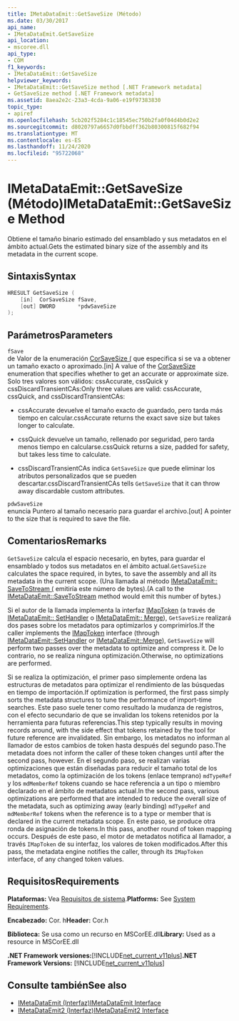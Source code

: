 ```yaml
---
title: IMetaDataEmit::GetSaveSize (Método)
ms.date: 03/30/2017
api_name:
- IMetaDataEmit.GetSaveSize
api_location:
- mscoree.dll
api_type:
- COM
f1_keywords:
- IMetaDataEmit::GetSaveSize
helpviewer_keywords:
- IMetaDataEmit::GetSaveSize method [.NET Framework metadata]
- GetSaveSize method [.NET Framework metadata]
ms.assetid: 8aea2e2c-23a3-4cda-9a06-e19f97383830
topic_type:
- apiref
ms.openlocfilehash: 5cb202f5284c1c18545ec750b2fa0f04d4b0d2e2
ms.sourcegitcommit: d8020797a6657d0fbbdff362b80300815f682f94
ms.translationtype: MT
ms.contentlocale: es-ES
ms.lasthandoff: 11/24/2020
ms.locfileid: "95722068"
---
```

# <a name="imetadataemitgetsavesize-method"></a><span data-ttu-id="72863-102">IMetaDataEmit::GetSaveSize (Método)</span><span class="sxs-lookup"><span data-stu-id="72863-102">IMetaDataEmit::GetSaveSize Method</span></span>

<span data-ttu-id="72863-103">Obtiene el tamaño binario estimado del ensamblado y sus metadatos en el ámbito actual.</span><span class="sxs-lookup"><span data-stu-id="72863-103">Gets the estimated binary size of the assembly and its metadata in the current scope.</span></span>  
  
## <a name="syntax"></a><span data-ttu-id="72863-104">Sintaxis</span><span class="sxs-lookup"><span data-stu-id="72863-104">Syntax</span></span>  
  
```cpp  
HRESULT GetSaveSize (  
    [in]  CorSaveSize fSave,  
    [out] DWORD       *pdwSaveSize  
);  
```  
  
## <a name="parameters"></a><span data-ttu-id="72863-105">Parámetros</span><span class="sxs-lookup"><span data-stu-id="72863-105">Parameters</span></span>  

 `fSave`  
 <span data-ttu-id="72863-106">de Valor de la enumeración [CorSaveSize (](corsavesize-enumeration.md) que especifica si se va a obtener un tamaño exacto o aproximado.</span><span class="sxs-lookup"><span data-stu-id="72863-106">[in] A value of the [CorSaveSize](corsavesize-enumeration.md) enumeration that specifies whether to get an accurate or approximate size.</span></span> <span data-ttu-id="72863-107">Solo tres valores son válidos: cssAccurate, cssQuick y cssDiscardTransientCAs:</span><span class="sxs-lookup"><span data-stu-id="72863-107">Only three values are valid: cssAccurate, cssQuick, and cssDiscardTransientCAs:</span></span>  
  
- <span data-ttu-id="72863-108">cssAccurate devuelve el tamaño exacto de guardado, pero tarda más tiempo en calcular.</span><span class="sxs-lookup"><span data-stu-id="72863-108">cssAccurate returns the exact save size but takes longer to calculate.</span></span>  
  
- <span data-ttu-id="72863-109">cssQuick devuelve un tamaño, rellenado por seguridad, pero tarda menos tiempo en calcularse.</span><span class="sxs-lookup"><span data-stu-id="72863-109">cssQuick returns a size, padded for safety, but takes less time to calculate.</span></span>  
  
- <span data-ttu-id="72863-110">cssDiscardTransientCAs indica `GetSaveSize` que puede eliminar los atributos personalizados que se pueden descartar.</span><span class="sxs-lookup"><span data-stu-id="72863-110">cssDiscardTransientCAs tells `GetSaveSize` that it can throw away discardable custom attributes.</span></span>  
  
 `pdwSaveSize`  
 <span data-ttu-id="72863-111">enuncia Puntero al tamaño necesario para guardar el archivo.</span><span class="sxs-lookup"><span data-stu-id="72863-111">[out] A pointer to the size that is required to save the file.</span></span>  
  
## <a name="remarks"></a><span data-ttu-id="72863-112">Comentarios</span><span class="sxs-lookup"><span data-stu-id="72863-112">Remarks</span></span>  

 <span data-ttu-id="72863-113">`GetSaveSize` calcula el espacio necesario, en bytes, para guardar el ensamblado y todos sus metadatos en el ámbito actual.</span><span class="sxs-lookup"><span data-stu-id="72863-113">`GetSaveSize` calculates the space required, in bytes, to save the assembly and all its metadata in the current scope.</span></span> <span data-ttu-id="72863-114">(Una llamada al método [IMetaDataEmit:: SaveToStream (](imetadataemit-savetostream-method.md) emitiría este número de bytes).</span><span class="sxs-lookup"><span data-stu-id="72863-114">(A call to the [IMetaDataEmit::SaveToStream](imetadataemit-savetostream-method.md) method would emit this number of bytes.)</span></span>  
  
 <span data-ttu-id="72863-115">Si el autor de la llamada implementa la interfaz [IMapToken](imaptoken-interface.md) (a través de [IMetaDataEmit:: SetHandler](imetadataemit-sethandler-method.md) o [IMetaDataEmit:: Merge](imetadataemit-merge-method.md)), `GetSaveSize` realizará dos pases sobre los metadatos para optimizarlos y comprimirlos.</span><span class="sxs-lookup"><span data-stu-id="72863-115">If the caller implements the [IMapToken](imaptoken-interface.md) interface (through [IMetaDataEmit::SetHandler](imetadataemit-sethandler-method.md) or [IMetaDataEmit::Merge](imetadataemit-merge-method.md)), `GetSaveSize` will perform two passes over the metadata to optimize and compress it.</span></span> <span data-ttu-id="72863-116">De lo contrario, no se realiza ninguna optimización.</span><span class="sxs-lookup"><span data-stu-id="72863-116">Otherwise, no optimizations are performed.</span></span>  
  
 <span data-ttu-id="72863-117">Si se realiza la optimización, el primer paso simplemente ordena las estructuras de metadatos para optimizar el rendimiento de las búsquedas en tiempo de importación.</span><span class="sxs-lookup"><span data-stu-id="72863-117">If optimization is performed, the first pass simply sorts the metadata structures to tune the performance of import-time searches.</span></span> <span data-ttu-id="72863-118">Este paso suele tener como resultado la mudanza de registros, con el efecto secundario de que se invalidan los tokens retenidos por la herramienta para futuras referencias.</span><span class="sxs-lookup"><span data-stu-id="72863-118">This step typically results in moving records around, with the side effect that tokens retained by the tool for future reference are invalidated.</span></span> <span data-ttu-id="72863-119">Sin embargo, los metadatos no informan al llamador de estos cambios de token hasta después del segundo paso.</span><span class="sxs-lookup"><span data-stu-id="72863-119">The metadata does not inform the caller of these token changes until after the second pass, however.</span></span> <span data-ttu-id="72863-120">En el segundo paso, se realizan varias optimizaciones que están diseñadas para reducir el tamaño total de los metadatos, como la optimización de los tokens (enlace temprano) `mdTypeRef` y los `mdMemberRef` tokens cuando se hace referencia a un tipo o miembro declarado en el ámbito de metadatos actual.</span><span class="sxs-lookup"><span data-stu-id="72863-120">In the second pass, various optimizations are performed that are intended to reduce the overall size of the metadata, such as optimizing away (early binding) `mdTypeRef` and `mdMemberRef` tokens when the reference is to a type or member that is declared in the current metadata scope.</span></span> <span data-ttu-id="72863-121">En este paso, se produce otra ronda de asignación de tokens.</span><span class="sxs-lookup"><span data-stu-id="72863-121">In this pass, another round of token mapping occurs.</span></span> <span data-ttu-id="72863-122">Después de este paso, el motor de metadatos notifica al llamador, a través `IMapToken` de su interfaz, los valores de token modificados.</span><span class="sxs-lookup"><span data-stu-id="72863-122">After this pass, the metadata engine notifies the caller, through its `IMapToken` interface, of any changed token values.</span></span>  
  
## <a name="requirements"></a><span data-ttu-id="72863-123">Requisitos</span><span class="sxs-lookup"><span data-stu-id="72863-123">Requirements</span></span>  

 <span data-ttu-id="72863-124">**Plataformas:** Vea [Requisitos de sistema](../../get-started/system-requirements.md).</span><span class="sxs-lookup"><span data-stu-id="72863-124">**Platforms:** See [System Requirements](../../get-started/system-requirements.md).</span></span>  
  
 <span data-ttu-id="72863-125">**Encabezado:** Cor. h</span><span class="sxs-lookup"><span data-stu-id="72863-125">**Header:** Cor.h</span></span>  
  
 <span data-ttu-id="72863-126">**Biblioteca:** Se usa como un recurso en MSCorEE.dll</span><span class="sxs-lookup"><span data-stu-id="72863-126">**Library:** Used as a resource in MSCorEE.dll</span></span>  
  
 <span data-ttu-id="72863-127">**.NET Framework versiones:**[!INCLUDE[net_current_v11plus](../../../../includes/net-current-v11plus-md.md)]</span><span class="sxs-lookup"><span data-stu-id="72863-127">**.NET Framework Versions:** [!INCLUDE[net_current_v11plus](../../../../includes/net-current-v11plus-md.md)]</span></span>  
  
## <a name="see-also"></a><span data-ttu-id="72863-128">Consulte también</span><span class="sxs-lookup"><span data-stu-id="72863-128">See also</span></span>

- [<span data-ttu-id="72863-129">IMetaDataEmit (Interfaz)</span><span class="sxs-lookup"><span data-stu-id="72863-129">IMetaDataEmit Interface</span></span>](imetadataemit-interface.md)
- [<span data-ttu-id="72863-130">IMetaDataEmit2 (Interfaz)</span><span class="sxs-lookup"><span data-stu-id="72863-130">IMetaDataEmit2 Interface</span></span>](imetadataemit2-interface.md)
